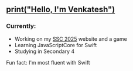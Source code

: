 ## [print("Hello, I'm Venkatesh")](https://vensah-dev.github.io)


### Currently:
- Working on my [SSC 2025](https://developer.apple.com/swift-student-challenge/) website and a game
- Learning JavaScriptCore for Swift
- Studying in Secondary 4

Fun fact: I'm most fluent with Swift
  
